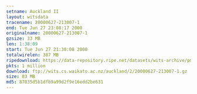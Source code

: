 ```yaml
---
setname: Auckland II
layout: witsdata
tracename: 20000627-213007-1
end: Tue Jun 27 23:08:17 2000
originalname: 20000627-213007-1
gzsize: 33 MB
len: 1:38:09
start: Tue Jun 27 21:30:08 2000
totalwirelen: 387 MB
ripedownload: https://data-repository.ripe.net/datasets/wits-archive/pma/long/auck/2//20000627-213007-1.gz
pkts: 1 million
download: ftp://wits.cs.waikato.ac.nz/auckland/2/20000627-213007-1.gz
size: 83 MB
md5: 87035d5b1dfb9a99d2f9e16edd2be631
---
```

